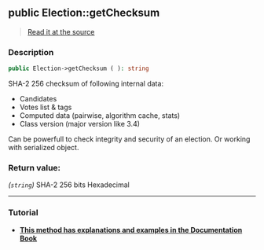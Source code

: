 ## public Election::getChecksum

> [Read it at the source](https://github.com/julien-boudry/Condorcet/blob/master/src/Election.php#L213)

### Description    

```php
public Election->getChecksum ( ): string
```

SHA-2 256 checksum of following internal data:
* Candidates
* Votes list & tags
* Computed data (pairwise, algorithm cache, stats)
* Class version (major version like 3.4)

Can be powerfull to check integrity and security of an election. Or working with serialized object.
    

### Return value:   

*(`string`)* SHA-2 256 bits Hexadecimal


---------------------------------------

### Tutorial

* **[This method has explanations and examples in the Documentation Book](https://www.condorcet.io/3.AsPhpLibrary/7.GoFurther/CryptographicChecksum)**    
